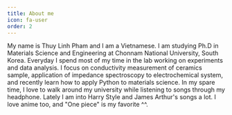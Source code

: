 ```yaml
---
title: About me
icon: fa-user
order: 2
---
```


My name is Thuy Linh Pham and I am a Vietnamese. I am studying Ph.D in Materials Science and Engineering at Chonnam National University, South Korea. Everyday I spend most of my time in the lab working on experiments and data analysis. I focus on conductivity measurement of ceramics sample, application of impedance spectroscopy to electrochemical system, and recently learn how to apply Python to materials science. In my spare time, I love to walk around my university while listening to songs through my headphone. Lately I am into Harry Style and James Arthur's songs a lot. I love anime too, and "One piece" is my favorite ^^. 
